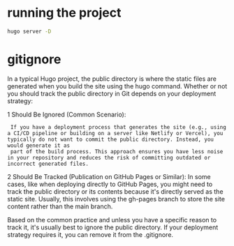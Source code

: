# running the project

```bash
hugo server -D
```

# gitignore

  In a typical Hugo project, the public directory is where the static files are generated when you build the site using the hugo command. Whether or not you should track the public directory in Git depends on your deployment strategy:

1 Should Be Ignored (Common Scenario):

     If you have a deployment process that generates the site (e.g., using a CI/CD pipeline or building on a server like Netlify or Vercel), you typically do not want to commit the public directory. Instead, you would generate it as
     part of the build process. This approach ensures you have less noise in your repository and reduces the risk of committing outdated or incorrect generated files.

2 Should Be Tracked (Publication on GitHub Pages or Similar):
     In some cases, like when deploying directly to GitHub Pages, you might need to track the public directory or its contents because it's directly served as the static site. Usually, this involves using the gh-pages branch to store
     the site content rather than the main branch.

  Based on the common practice and unless you have a specific reason to track it, it's usually best to ignore the public directory. If your deployment strategy requires it, you can remove it from the .gitignore.
